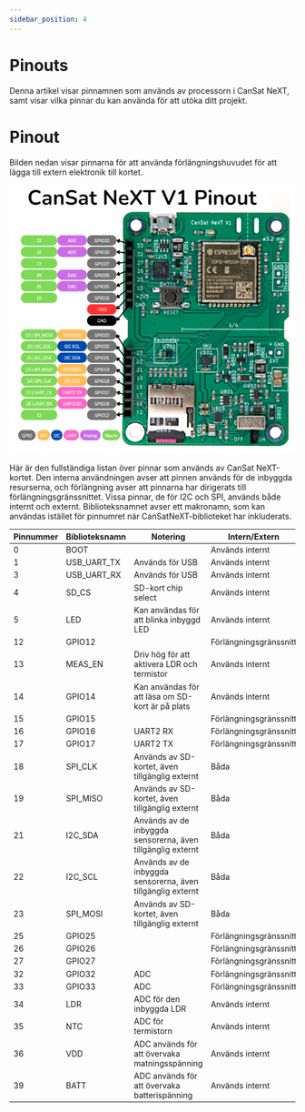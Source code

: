 ```yaml
---
sidebar_position: 4
---
```


# Pinouts

Denna artikel visar pinnamnen som används av processorn i CanSat NeXT, samt visar vilka pinnar du kan använda för att utöka ditt projekt.

# Pinout

Bilden nedan visar pinnarna för att använda förlängningshuvudet för att lägga till extern elektronik till kortet.

![CanSat NeXT board pinout](./img/pinout.png)

Här är den fullständiga listan över pinnar som används av CanSat NeXT-kortet. Den interna användningen avser att pinnen används för de inbyggda resurserna, och förlängning avser att pinnarna har dirigerats till förlängningsgränssnittet. Vissa pinnar, de för I2C och SPI, används både internt och externt. Biblioteksnamnet avser ett makronamn, som kan användas istället för pinnumret när CanSatNeXT-biblioteket har inkluderats.

| Pinnummer | Biblioteksnamn | Notering                                                | Intern/Extern       |
|-----------|----------------|---------------------------------------------------------|---------------------|
|          0 | BOOT           |                                                         | Används internt     |
|          1 | USB_UART_TX    | Används för USB                                         | Används internt     |
|          3 | USB_UART_RX    | Används för USB                                         | Används internt     |
|          4 | SD_CS          | SD-kort chip select                                     | Används internt     |
|          5 | LED            | Kan användas för att blinka inbyggd LED                 | Används internt     |
|         12 | GPIO12         |                                                         | Förlängningsgränssnitt |
|         13 | MEAS_EN        | Driv hög för att aktivera LDR och termistor             | Används internt     |
|         14 | GPIO14         | Kan användas för att läsa om SD-kort är på plats        | Används internt     |
|         15 | GPIO15         |                                                         | Förlängningsgränssnitt |
|         16 | GPIO16         | UART2 RX                                                | Förlängningsgränssnitt |
|         17 | GPIO17         | UART2 TX                                                | Förlängningsgränssnitt |
|         18 | SPI_CLK        | Används av SD-kortet, även tillgänglig externt          | Båda                |
|         19 | SPI_MISO       | Används av SD-kortet, även tillgänglig externt          | Båda                |
|         21 | I2C_SDA        | Används av de inbyggda sensorerna, även tillgänglig externt | Båda                |
|         22 | I2C_SCL        | Används av de inbyggda sensorerna, även tillgänglig externt | Båda                |
|         23 | SPI_MOSI       | Används av SD-kortet, även tillgänglig externt          | Båda                |
|         25 | GPIO25         |                                                         | Förlängningsgränssnitt |
|         26 | GPIO26         |                                                         | Förlängningsgränssnitt |
|         27 | GPIO27         |                                                         | Förlängningsgränssnitt |
|         32 | GPIO32         | ADC                                                     | Förlängningsgränssnitt |
|         33 | GPIO33         | ADC                                                     | Förlängningsgränssnitt |
|         34 | LDR            | ADC för den inbyggda LDR                                | Används internt     |
|         35 | NTC            | ADC för termistorn                                      | Används internt     |
|         36 | VDD            | ADC används för att övervaka matningsspänning           | Används internt     |
|         39 | BATT           | ADC används för att övervaka batterispänning            | Används internt     |